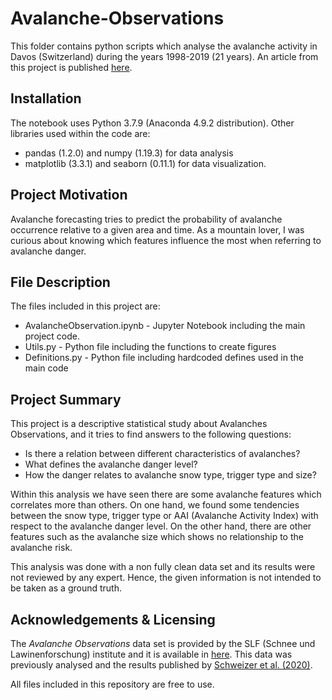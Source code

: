 # Avalanche-Observations

This folder contains python scripts which analyse the avalanche activity in Davos (Switzerland) during the years 1998-2019 (21 years).
An article from this project is published [here](). 

## Installation
The notebook uses Python 3.7.9 (Anaconda 4.9.2 distribution).
Other libraries used within the code are:
* pandas (1.2.0) and numpy (1.19.3)  for data analysis 
* matplotlib (3.3.1) and seaborn (0.11.1) for data visualization.

## Project Motivation
Avalanche forecasting tries to predict the probability of avalanche occurrence relative to a given area and time. As a mountain lover, I was curious about knowing which features influence the most when referring to avalanche danger.

## File Description
The files included in this project are:
* AvalancheObservation.ipynb - Jupyter Notebook including the main project code.
* Utils.py - Python file including the functions to create figures
* Definitions.py - Python file including hardcoded defines used in the main code

## Project Summary
This project is a descriptive statistical study about Avalanches Observations, and it tries to find answers to the following questions:
- Is there a relation between different characteristics of avalanches?
- What defines the avalanche danger level?
- How the danger relates to avalanche snow type, trigger type and size?

Within this analysis we have seen there are some avalanche features which correlates more than others. On one hand, we found some tendencies between the snow type, trigger type or AAI (Avalanche Activity Index) with respect to the avalanche danger level. On the other hand, there are other features such as the avalanche size which shows no relationship to the avalanche risk.

This analysis was done with a non fully clean data set and its results were not reviewed by any expert. Hence, the given information is not intended to be taken as a ground truth.

## Acknowledgements & Licensing
The *Avalanche Observations* data set is provided by the SLF (Schnee und Lawinenforschung) institute and it is available in [here](https://www.envidat.ch/dataset/snow-avalanche-data-davos). This data was previously analysed and the results published by [Schweizer et al. (2020)](https://tc.copernicus.org/articles/14/737/2020/). 

All files included in this repository are free to use. 
